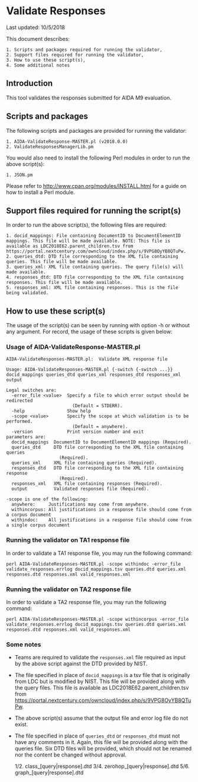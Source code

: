 # Validate Responses

Last updated: 10/5/2018

This document describes:

	1. Scripts and packages required for running the validator,
	2. Support files required for running the validator,
	3. How to use these script(s),
	4. Some additional notes
	
## Introduction

This tool validates the responses submitted for AIDA M9 evaluation. 

## Scripts and packages

The following scripts and packages are provided for running the validator:

	1. AIDA-ValidateResponse-MASTER.pl (v2018.0.0)
	2. ValidateResponsesManagerLib.pm
	
You would also need to install the following Perl modules in order to run the above script(s):

	1. JSON.pm
	
Please refer to http://www.cpan.org/modules/INSTALL.html for a guide on how to install a Perl module.

## Support files required for running the script(s)

In order to run the above script(s), the following files are required:

	1. docid_mappings: File containing DocumentID to DocumentElementID mappings. This file will be made available. NOTE: This file is available as LDC2018E62.parent_children.tsv from https://portal.nextcentury.com/owncloud/index.php/s/9VPG8OyYB8QTuPw.
	2. queries_dtd: DTD file corresponding to the XML file containing queries. This file will be made available.
	3. queries_xml: XML file containing queries. The query file(s) will made available.
	4. responses_dtd: DTD file corresponding to the XML file containing responses. This file will be made available.
	5. responses_xml: XML file containing responses. This is the file being validated.
	
## How to use these script(s)

The usage of the script(s) can be seen by running with option -h or without any argument. For record, the usage of these scripts is given below:

### Usage of AIDA-ValidateResponse-MASTER.pl

~~~
AIDA-ValidateResponses-MASTER.pl:  Validate XML response file

Usage: AIDA-ValidateResponses-MASTER.pl {-switch {-switch ...}} docid_mappings queries_dtd queries_xml responses_dtd responses_xml output

Legal switches are:
  -error_file <value>  Specify a file to which error output should be redirected
                         (Default = STDERR).
  -help                Show help
  -scope <value>       Specify the scope at which validation is to be performed.
                         (Default = anywhere).
  -version             Print version number and exit
parameters are:
  docid_mappings  DocumentID to DocumentElementID mappings (Required).
  queries_dtd     DTD file corresponding to the XML file containing queries
                    (Required).
  queries_xml     XML file containing queries (Required).
  responses_dtd   DTD file corresponding to the XML file containing response
                    (Required).
  responses_xml   XML file containing responses (Required).
  output          Validated responses file (Required).

-scope is one of the following:
  anywhere:     Justifications may come from anywhere.
  withincorpus: All justifications in a response file should come from a corpus document
  withindoc:    All justifications in a response file should come from a single corpus document
~~~

### Running the validator on TA1 response file

In order to validate a TA1 response file, you may run the following command:

~~~
perl AIDA-ValidateResponses-MASTER.pl -scope withindoc -error_file validate_responses.errlog docid_mappings.tsv queries.dtd queries.xml responses.dtd responses.xml valid_responses.xml
~~~

### Running the validator on TA2 response file

In order to validate a TA2 response file, you may run the following command:

~~~
perl AIDA-ValidateResponses-MASTER.pl -scope withincorpus -error_file validate_responses.errlog docid_mappings.tsv queries.dtd queries.xml responses.dtd responses.xml valid_responses.xml
~~~

### Some notes

- Teams are required to validate the `responses.xml` file required as input by the above script against the DTD provided by NIST.
- The file specified in place of `docid_mappings` is a tsv file that is originally from LDC but is modified by NIST. This file will be provided along with the query files. This file is available as LDC2018E62.parent_children.tsv from https://portal.nextcentury.com/owncloud/index.php/s/9VPG8OyYB8QTuPw.
- The above script(s) assume that the output file and error log file do not exist.
- The file specified in place of `queries_dtd` or `responses_dtd` must not have any comments in it. Again, this file will be provided along with the queries file. Six DTD files will be provided, which should not be renamed nor the content be changed without approval.

	1/2. class_[query|response].dtd
	3/4. zerohop_[query|response].dtd
	5/6. graph_[query|response].dtd
